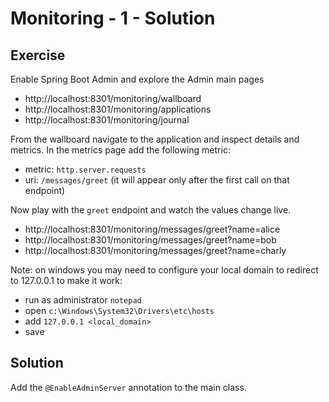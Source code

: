 # Monitoring - 1 - Solution

## Exercise

Enable Spring Boot Admin and explore the Admin main pages
- http://localhost:8301/monitoring/wallboard
- http://localhost:8301/monitoring/applications 
- http://localhost:8301/monitoring/journal

From the wallboard navigate to the application and inspect details and metrics.
In the metrics page add the following metric:
- metric: `http.server.requests`
- uri: `/messages/greet` (it will appear only after the first call on that endpoint)

Now play with the `greet` endpoint and watch the values change live.
- http://localhost:8301/monitoring/messages/greet?name=alice
- http://localhost:8301/monitoring/messages/greet?name=bob
- http://localhost:8301/monitoring/messages/greet?name=charly

Note: on windows you may need to configure your local domain to redirect to 127.0.0.1 to make it work:
- run as administrator `notepad`
- open `c:\Windows\System32\Drivers\etc\hosts`
- add `127.0.0.1 <local_domain>`
- save

## Solution

Add the `@EnableAdminServer` annotation to the main class.
